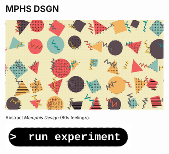 # MPHS DSGN

[![preview](thumb.jpg)](https://diegoinacio.github.io/svg-experiments/svg-experiment-004/index.html)

Abstract _Memphis Design_ (80s feelings).

[![run experiment](../assets/icon/run_experiment.svg)](https://diegoinacio.github.io/svg-experiments/svg-experiment-004/index.html)

